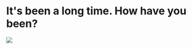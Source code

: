 # It's been a long time. How have you been?
![](https://upload.wikimedia.org/wikipedia/en/b/bf/Glados.png)